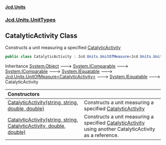 #### [Jcd.Units](index.md 'index')
### [Jcd.Units.UnitTypes](Jcd.Units.UnitTypes.md 'Jcd.Units.UnitTypes')

## CatalyticActivity Class

Constructs a unit measuring a specified [CatalyticActivity](Jcd.Units.UnitTypes.CatalyticActivity.md 'Jcd.Units.UnitTypes.CatalyticActivity')

```csharp
public class CatalyticActivity : Jcd.Units.UnitOfMeasure<Jcd.Units.UnitTypes.CatalyticActivity>
```

Inheritance [System.Object](https://docs.microsoft.com/en-us/dotnet/api/System.Object 'System.Object') &#129106; [System.IComparable](https://docs.microsoft.com/en-us/dotnet/api/System.IComparable 'System.IComparable') &#129106; [System.IComparable](https://docs.microsoft.com/en-us/dotnet/api/System.IComparable 'System.IComparable') &#129106; [System.IEquatable](https://docs.microsoft.com/en-us/dotnet/api/System.IEquatable 'System.IEquatable') &#129106; [Jcd.Units.UnitOfMeasure&lt;](Jcd.Units.UnitOfMeasure_TUnits_.md 'Jcd.Units.UnitOfMeasure<TUnits>')[CatalyticActivity](Jcd.Units.UnitTypes.CatalyticActivity.md 'Jcd.Units.UnitTypes.CatalyticActivity')[&gt;](Jcd.Units.UnitOfMeasure_TUnits_.md 'Jcd.Units.UnitOfMeasure<TUnits>') &#129106; [System.IEquatable](https://docs.microsoft.com/en-us/dotnet/api/System.IEquatable 'System.IEquatable') &#129106; CatalyticActivity

| Constructors | |
| :--- | :--- |
| [CatalyticActivity(string, string, double, double)](Jcd.Units.UnitTypes.CatalyticActivity.CatalyticActivity(string,string,double,double).md 'Jcd.Units.UnitTypes.CatalyticActivity.CatalyticActivity(string, string, double, double)') | Constructs a unit measuring a specified [CatalyticActivity](Jcd.Units.UnitTypes.CatalyticActivity.md 'Jcd.Units.UnitTypes.CatalyticActivity') |
| [CatalyticActivity(string, string, CatalyticActivity, double, double)](Jcd.Units.UnitTypes.CatalyticActivity.CatalyticActivity(string,string,Jcd.Units.UnitTypes.CatalyticActivity,double,double).md 'Jcd.Units.UnitTypes.CatalyticActivity.CatalyticActivity(string, string, Jcd.Units.UnitTypes.CatalyticActivity, double, double)') | Constructs a unit measuring a specified [CatalyticActivity](Jcd.Units.UnitTypes.CatalyticActivity.md 'Jcd.Units.UnitTypes.CatalyticActivity') using another CatalyticActivity as a reference. |
